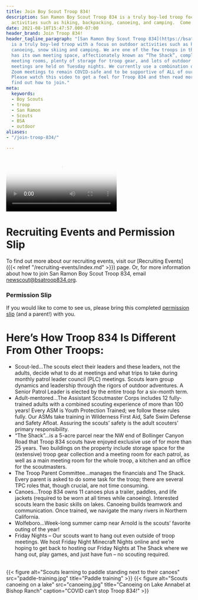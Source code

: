 ```yaml
---
title: Join Boy Scout Troop 834!
description: San Ramon Boy Scout Troop 834 is a truly boy-led troop focused on outdoor
  activities such as hiking, backpacking, canoeing, and camping.  Come join 'The Shack'!
date: 2021-08-10T15:47:57.000-07:00
header_brand: Join Troop 834!
header_tagline_paragraph: "[San Ramon Boy Scout Troop 834](https://bsatroop834.org)
  is a truly boy-led troop with a focus on outdoor activities such as hiking, backpacking,
  canoeing, snow skiing and camping. We are one of the few troops in the area that
  has its own meeting space, affectionately known as “The Shack”, complete with patrol
  meeting rooms, plenty of storage for troop gear, and lots of outdoor space. Our
  meetings are held on Tuesday nights. We currently use a combination of outdoor and
  Zoom meetings to remain COVID-safe and to be supportive of ALL of our families.
  Please watch this video to get a feel for Troop 834 and then read more below to
  find out how to join."
meta:
  keywords:
  - Boy Scouts
  - troop
  - San Ramon
  - Scouts
  - BSA
  - outdoor
aliases:
- "/join-troop-834/"

---
```

<video alt="Slideshow of pictures from Troop 834 outings and activities"
controls
controlslist="nodownload"
poster="slideshow-thumb.png" >
<source src="slideshow.mp4" type="video/mp4">
Your browser does not support HTML5 videos.
</video>

# Recruiting Events and Permission Slip

To find out more about our recruiting events, visit our
[Recruiting Events]({{< relref "/recruiting-events/index.md" >}}) page. Or, for more
information about how to join San Ramon Boy Scout Troop 834, email
newscout@bsatroop834.org.

### Permission Slip

If you would like to come to see us, please bring this completed [permission slip](Troop834_Fall2021_RecruitingEvents_PermissionSlip.pdf) (and a parent!) with you.

# Here’s How Troop 834 Is Different From Other Troops:

* Scout-led…The scouts elect their leaders and these leaders, not the adults, decide what to do at meetings and what trips to take during monthly patrol leader council (PLC) meetings.  Scouts learn group dynamics and leadership through the rigors of outdoor adventures.  A Senior Patrol Leader is elected by the entire troop for a six-month term.
* Adult-mentored…The Assistant Scoutmaster Corps includes 12 fully-trained adults with a combined scouting experience of more than 100 years!  Every ASM is Youth Protection Trained; we follow these rules fully.  Our ASMs take training in Wilderness First Aid, Safe Swim Defense and Safety Afloat.  Assuring the scouts’ safety is the adult scouters’ primary responsibility.
* “The Shack”…is a 5-acre parcel near the NW end of Bollinger Canyon Road that Troop 834 scouts have enjoyed exclusive use of for more than 25 years.  Two buildings on the property include storage space for the (extensive) troop gear collection and a meeting room for each patrol, as well as a main meeting room for the whole troop, a kitchen and an office for the scoutmasters.
* The Troop Parent Committee…manages the financials and The Shack.  Every parent is asked to do some task for the troop; there are several TPC roles that, though crucial, are not time consuming.
* Canoes…Troop 834 owns 11 canoes plus a trailer, paddles, and life jackets (required to be worn at all times while canoeing).  Interested scouts learn the basic skills on lakes.  Canoeing builds teamwork and communication.  Once trained, we navigate the many rivers in Northern California.
* Wolfeboro…Week-long summer camp near Arnold is the scouts’ favorite outing of the year!
* Friday Nights – Our scouts want to hang out even outside of troop meetings.  We host Friday Night Minecraft Nights online and we’re hoping to get back to hosting our Friday Nights at The Shack where we hang out, play games, and just have fun – no scouting required.

<style>
\#gallery {
display:flex;
flex-direction:row;
}
\#gallery figure {
margin: 8px;
text-align: center;
}
\#gallery figcaption {
margin-top: 0.5em;
}
\#gallery figcaption h4 {
margin-top: 0;
font-weight: bold;
}
</style>

<br>
<div id="gallery">
{{< figure alt="Scouts learning to paddle standing next to their canoes" src="paddle-training.jpg" title="Paddle training" >}}
{{< figure alt="Scouts canoeing on a lake" src="canoeing.jpg" title="Canoeing on Lake Annabel at Bishop Ranch" caption="COVID can’t stop Troop 834!" >}}
</div>